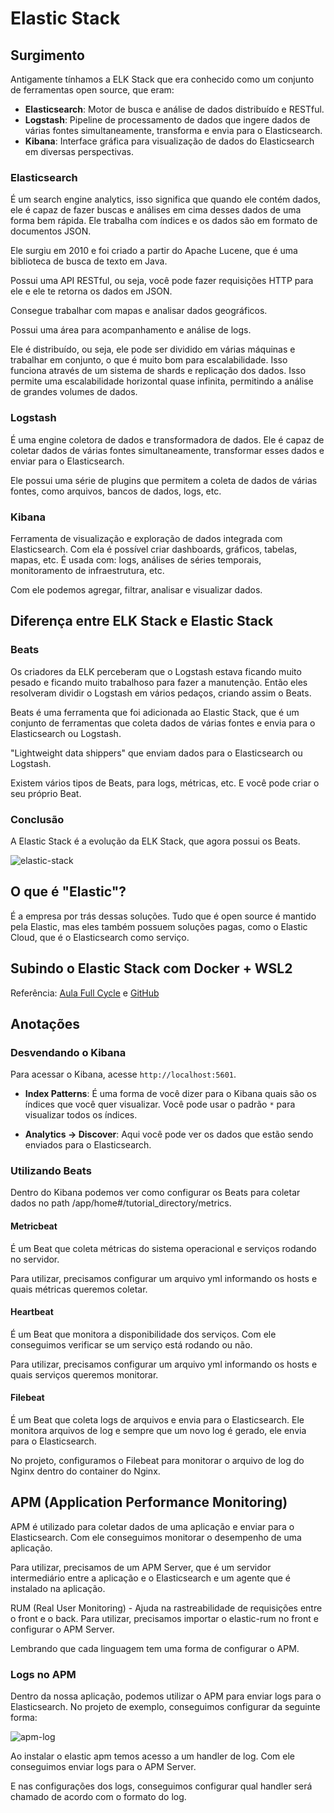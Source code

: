 # Elastic Stack

## Surgimento

Antigamente tínhamos a ELK Stack que era conhecido como um conjunto de ferramentas open source, que eram:

- **Elasticsearch**: Motor de busca e análise de dados distribuído e RESTful.
- **Logstash**: Pipeline de processamento de dados que ingere dados de várias fontes simultaneamente, transforma e envia para o Elasticsearch.
- **Kibana**: Interface gráfica para visualização de dados do Elasticsearch em diversas perspectivas.

### Elasticsearch

É um search engine analytics, isso significa que quando ele contém dados, ele é capaz de fazer buscas e análises em cima desses dados de uma forma bem rápida. Ele trabalha com índices e os dados são em formato de documentos JSON.

Ele surgiu em 2010 e foi criado a partir do Apache Lucene, que é uma biblioteca de busca de texto em Java.

Possui uma API RESTful, ou seja, você pode fazer requisições HTTP para ele e ele te retorna os dados em JSON.

Consegue trabalhar com mapas e analisar dados geográficos.

Possui uma área para acompanhamento e análise de logs.

Ele é distribuído, ou seja, ele pode ser dividido em várias máquinas e trabalhar em conjunto, o que é muito bom para escalabilidade. Isso funciona através de um sistema de shards e replicação dos dados. Isso permite uma escalabilidade horizontal quase infinita, permitindo a análise de grandes volumes de dados.

### Logstash

É uma engine coletora de dados e transformadora de dados. Ele é capaz de coletar dados de várias fontes simultaneamente, transformar esses dados e enviar para o Elasticsearch.

Ele possui uma série de plugins que permitem a coleta de dados de várias fontes, como arquivos, bancos de dados, logs, etc.

### Kibana

Ferramenta de visualização e exploração de dados integrada com Elasticsearch. Com ela é possível criar dashboards, gráficos, tabelas, mapas, etc. É usada com: logs, análises de séries temporais, monitoramento de infraestrutura, etc.

Com ele podemos agregar, filtrar, analisar e visualizar dados.

## Diferença entre ELK Stack e Elastic Stack

### Beats

Os criadores da ELK perceberam que o Logstash estava ficando muito pesado e ficando muito trabalhoso para fazer a manutenção. Então eles resolveram dividir o Logstash em vários pedaços, criando assim o Beats.

Beats é uma ferramenta que foi adicionada ao Elastic Stack, que é um conjunto de ferramentas que coleta dados de várias fontes e envia para o Elasticsearch ou Logstash.

"Lightweight data shippers" que enviam dados para o Elasticsearch ou Logstash.

Existem vários tipos de Beats, para logs, métricas, etc. E você pode criar o seu próprio Beat.

### Conclusão

A Elastic Stack é a evolução da ELK Stack, que agora possui os Beats.

![elastic-stack](elastic-stack.png)

## O que é "Elastic"?

É a empresa por trás dessas soluções. Tudo que é open source é mantido pela Elastic, mas eles também possuem soluções pagas, como o Elastic Cloud, que é o Elasticsearch como serviço.

## Subindo o Elastic Stack com Docker + WSL2

Referência: [Aula Full Cycle](https://plataforma.fullcycle.com.br/courses/3b8c4f2c-aff9-4399-a72a-ad879e5689a2/274/168/119/conteudos?capitulo=119&conteudo=7201) e [GitHub](https://github.com/codeedu/fc2-observabilidade-elastic)

## Anotações

### Desvendando o Kibana

Para acessar o Kibana, acesse `http://localhost:5601`.

- **Index Patterns**: É uma forma de você dizer para o Kibana quais são os índices que você quer visualizar. Você pode usar o padrão `*` para visualizar todos os índices.

- **Analytics -> Discover**: Aqui você pode ver os dados que estão sendo enviados para o Elasticsearch.

### Utilizando Beats

Dentro do Kibana podemos ver como configurar os Beats para coletar dados no path /app/home#/tutorial_directory/metrics.

#### Metricbeat

É um Beat que coleta métricas do sistema operacional e serviços rodando no servidor.

Para utilizar, precisamos configurar um arquivo yml informando os hosts e quais métricas queremos coletar.

#### Heartbeat

É um Beat que monitora a disponibilidade dos serviços. Com ele conseguimos verificar se um serviço está rodando ou não.

Para utilizar, precisamos configurar um arquivo yml informando os hosts e quais serviços queremos monitorar.

#### Filebeat

É um Beat que coleta logs de arquivos e envia para o Elasticsearch. Ele monitora arquivos de log e sempre que um novo log é gerado, ele envia para o Elasticsearch.

No projeto, configuramos o Filebeat para monitorar o arquivo de log do Nginx dentro do container do Nginx.

## APM (Application Performance Monitoring)

APM é utilizado para coletar dados de uma aplicação e enviar para o Elasticsearch. Com ele conseguimos monitorar o desempenho de uma aplicação.

Para utilizar, precisamos de um APM Server, que é um servidor intermediário entre a aplicação e o Elasticsearch e um agente que é instalado na aplicação.

RUM (Real User Monitoring) - Ajuda na rastreabilidade de requisições entre o front e o back.
Para utilizar, precisamos importar o elastic-rum no front e configurar o APM Server.

Lembrando que cada linguagem tem uma forma de configurar o APM.

### Logs no APM

Dentro da nossa aplicação, podemos utilizar o APM para enviar logs para o Elasticsearch. No projeto de exemplo, conseguimos configurar da seguinte forma:

![apm-log](apm-log.png)

Ao instalar o elastic apm temos acesso a um handler de log. Com ele conseguimos enviar logs para o APM Server.

E nas configurações dos logs, conseguimos configurar qual handler será chamado de acordo com o formato do log.
